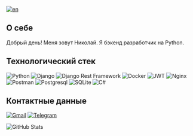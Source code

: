 [![en](https://img.shields.io/badge/lang-en-red.svg)](https://github.com/nikpetrischev/nikpetrischev/blob/main/README.en-us.md)

## О себе
Добрый день! Меня зовут Николай. Я бэкенд разработчик на Python.

## Технологический стек
![Python](https://img.shields.io/badge/Python-FFD43B?style=for-the-badge&logo=python&logoColor=blue)
![Django](https://img.shields.io/badge/Django-092E20?style=for-the-badge&logo=django&logoColor=green)
![Django Rest Framework](https://img.shields.io/badge/django%20rest-ff1709?style=for-the-badge&logo=django&logoColor=white)
![Docker](https://img.shields.io/badge/Docker-2CA5E0?style=for-the-badge&logo=docker&logoColor=white)
![JWT](https://img.shields.io/badge/JWT-000000?style=for-the-badge&logo=JSON%20web%20tokens&logoColor=white)
![Nginx](https://img.shields.io/badge/Nginx-009639?style=for-the-badge&logo=nginx&logoColor=white)
![Postman](https://img.shields.io/badge/Postman-FF6C37?style=for-the-badge&logo=Postman&logoColor=white)
![Postgresql](https://img.shields.io/badge/PostgreSQL-316192?style=for-the-badge&logo=postgresql&logoColor=white)
![SQLite](https://img.shields.io/badge/Sqlite-003B57?style=for-the-badge&logo=sqlite&logoColor=white)
![C#](https://img.shields.io/badge/C%23-239120?style=for-the-badge&logo=csharp&logoColor=white)

## Контактные данные
[![Gmail](https://img.shields.io/badge/Gmail-D14836?style=for-the-badge&logo=gmail&logoColor=white)](mailto:nik.petrishchev@gmail.com)
[![Telegram](https://img.shields.io/badge/-Telegram-090909?style=for-the-badge&logo=Telegram&logoColor=4682B4)](https://t.me/webkcn)


![GitHub Stats](https://github-readme-stats.vercel.app/api?username=nikpetrischev&theme=tokyonight&show_icons=true&hide_border=true&count_private=true)
